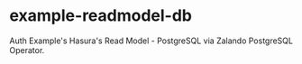 # example-readmodel-db

Auth Example's Hasura's Read Model - PostgreSQL via Zalando PostgreSQL Operator.
